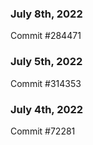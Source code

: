 ### July 8th, 2022

Commit #284471

### July 5th, 2022

Commit #314353


### July 4th, 2022

Commit #72281

